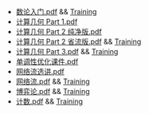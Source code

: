 - [数论入门.pdf](数论入门.pdf) && [Training](https://www.luogu.com.cn/training/572684)
- [计算几何 Part 1.pdf](计算几何Part1.pdf)
- [计算几何 Part 2 纯净版.pdf](计算几何Part2纯净版.pdf)
- [计算几何 Part 2 省流版.pdf](计算几何Part2省流版.pdf) && [Training](https://www.luogu.com.cn/training/572792)
- [计算几何 Part 3.pdf](计算几何Part3.pdf) && [Training](https://www.luogu.com.cn/training/572775)
- [单调性优化课件.pdf](单调性优化课件.pdf)
- [网络流选讲.pdf](网络流选讲.pdf)
- [网络流.pdf](网络流.pdf) && [Training](https://www.luogu.com.cn/training/572748)
- [博弈论.pdf](博弈论.pdf) && [Training](https://www.luogu.com.cn/training/572681)
- [计数.pdf](计数.pdf) && [Training](https://www.luogu.com.cn/training/571747)

